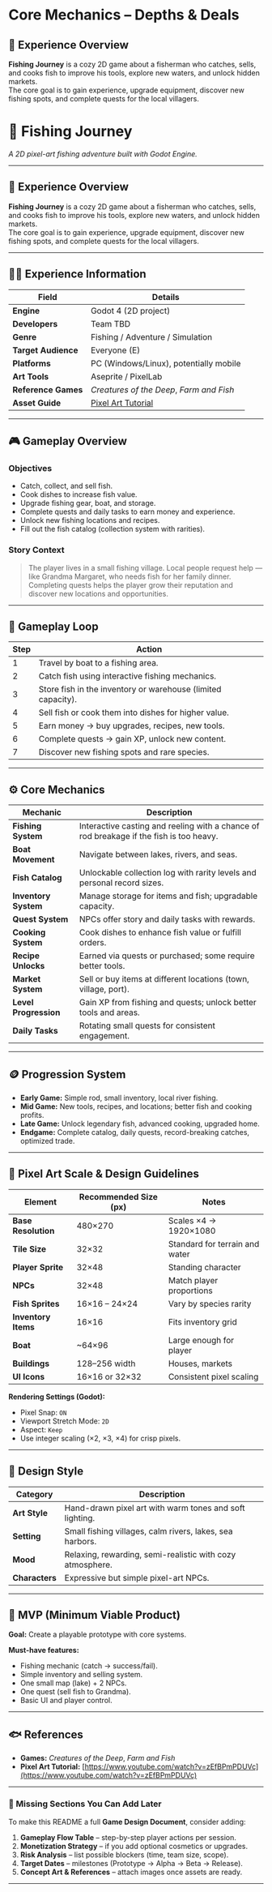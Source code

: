 # Core Mechanics – Depths & Deals

## 🧭 Experience Overview
**Fishing Journey** is a cozy 2D game about a fisherman who catches, sells, and cooks fish to improve his tools, explore new waters, and unlock hidden markets.  
The core goal is to gain experience, upgrade equipment, discover new fishing spots, and complete quests for the local villagers.
# 🎣 Fishing Journey  
*A 2D pixel-art fishing adventure built with Godot Engine.*

---

## 🧭 Experience Overview
**Fishing Journey** is a cozy 2D game about a fisherman who catches, sells, and cooks fish to improve his tools, explore new waters, and unlock hidden markets.  
The core goal is to gain experience, upgrade equipment, discover new fishing spots, and complete quests for the local villagers.

---

## 🧑‍💻 Experience Information

| Field | Details |
|--------|----------|
| **Engine** | Godot 4 (2D project) |
| **Developers** | Team TBD |
| **Genre** | Fishing / Adventure / Simulation |
| **Target Audience** | Everyone (E) |
| **Platforms** | PC (Windows/Linux), potentially mobile |
| **Art Tools** | Aseprite / PixelLab |
| **Reference Games** | *Creatures of the Deep*, *Farm and Fish* |
| **Asset Guide** | [Pixel Art Tutorial](https://www.youtube.com/watch?v=zEfBPmPDUVc) |

---

## 🎮 Gameplay Overview

### Objectives
- Catch, collect, and sell fish.  
- Cook dishes to increase fish value.  
- Upgrade fishing gear, boat, and storage.  
- Complete quests and daily tasks to earn money and experience.  
- Unlock new fishing locations and recipes.  
- Fill out the fish catalog (collection system with rarities).  

### Story Context
> The player lives in a small fishing village. Local people request help — like Grandma Margaret, who needs fish for her family dinner. Completing quests helps the player grow their reputation and discover new locations and opportunities.

---

## 🔁 Gameplay Loop

| Step | Action |
|------|--------|
| 1 | Travel by boat to a fishing area. |
| 2 | Catch fish using interactive fishing mechanics. |
| 3 | Store fish in the inventory or warehouse (limited capacity). |
| 4 | Sell fish or cook them into dishes for higher value. |
| 5 | Earn money → buy upgrades, recipes, new tools. |
| 6 | Complete quests → gain XP, unlock new content. |
| 7 | Discover new fishing spots and rare species. |

---

## ⚙️ Core Mechanics

| Mechanic | Description |
|-----------|-------------|
| **Fishing System** | Interactive casting and reeling with a chance of rod breakage if the fish is too heavy. |
| **Boat Movement** | Navigate between lakes, rivers, and seas. |
| **Fish Catalog** | Unlockable collection log with rarity levels and personal record sizes. |
| **Inventory System** | Manage storage for items and fish; upgradable capacity. |
| **Quest System** | NPCs offer story and daily tasks with rewards. |
| **Cooking System** | Cook dishes to enhance fish value or fulfill orders. |
| **Recipe Unlocks** | Earned via quests or purchased; some require better tools. |
| **Market System** | Sell or buy items at different locations (town, village, port). |
| **Level Progression** | Gain XP from fishing and quests; unlock better tools and areas. |
| **Daily Tasks** | Rotating small quests for consistent engagement. |

---

## 🪙 Progression System

- **Early Game:** Simple rod, small inventory, local river fishing.  
- **Mid Game:** New tools, recipes, and locations; better fish and cooking profits.  
- **Late Game:** Unlock legendary fish, advanced cooking, upgraded home.  
- **Endgame:** Complete catalog, daily quests, record-breaking catches, optimized trade.

---

## 🧩 Pixel Art Scale & Design Guidelines

| Element | Recommended Size (px) | Notes |
|----------|-----------------------|-------|
| **Base Resolution** | 480×270 | Scales ×4 → 1920×1080 |
| **Tile Size** | 32×32 | Standard for terrain and water |
| **Player Sprite** | 32×48 | Standing character |
| **NPCs** | 32×48 | Match player proportions |
| **Fish Sprites** | 16×16 – 24×24 | Vary by species rarity |
| **Inventory Items** | 16×16 | Fits inventory grid |
| **Boat** | ~64×96 | Large enough for player |
| **Buildings** | 128–256 width | Houses, markets |
| **UI Icons** | 16×16 or 32×32 | Consistent pixel scaling |

**Rendering Settings (Godot):**
- Pixel Snap: `ON`  
- Viewport Stretch Mode: `2D`  
- Aspect: `Keep`  
- Use integer scaling (×2, ×3, ×4) for crisp pixels.  

---

## 🎨 Design Style

| Category | Description |
|-----------|-------------|
| **Art Style** | Hand-drawn pixel art with warm tones and soft lighting. |
| **Setting** | Small fishing villages, calm rivers, lakes, sea harbors. |
| **Mood** | Relaxing, rewarding, semi-realistic with cozy atmosphere. |
| **Characters** | Expressive but simple pixel-art NPCs. |

---

## 🧠 MVP (Minimum Viable Product)

**Goal:** Create a playable prototype with core systems.

**Must-have features:**
- Fishing mechanic (catch → success/fail).  
- Simple inventory and selling system.  
- One small map (lake) + 2 NPCs.  
- One quest (sell fish to Grandma).  
- Basic UI and player control.  

---

## 🐟 References
- **Games:** *Creatures of the Deep*, *Farm and Fish*  
- **Pixel Art Tutorial:** [https://www.youtube.com/watch?v=zEfBPmPDUVc](https://www.youtube.com/watch?v=zEfBPmPDUVc)

---

### 📌 Missing Sections You Can Add Later
To make this README a full **Game Design Document**, consider adding:
1. **Gameplay Flow Table** – step-by-step player actions per session.  
2. **Monetization Strategy** – if you add optional cosmetics or upgrades.  
3. **Risk Analysis** – list possible blockers (time, team size, scope).  
4. **Target Dates** – milestones (Prototype → Alpha → Beta → Release).  
5. **Concept Art & References** – attach images once assets are ready.  

---


